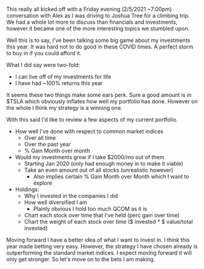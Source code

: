 #

This really all kicked off with a Friday evening (2/5/2021 ~7:00pm) 
conversation with Alex as I was driving to Joshua Tree for a climbing trip.
We had a whole lot more to discuss than financials and investments,
however it became one of the more interesting topics we stumbled upon.

Well this is to say, I've been talking some big game about my investments
this year. It was hard not to do good in these COVID times. A perfect storm
to buy in if you could afford it. 

What I did say were two-fold:

* I can live off of my investments for life
* I have had ~100% returns this year

It seems these two things make some ears perk. Sure a good amount is in $TSLA
which obviously inflates how well my portfolio has done. However on the whole
I think my strategy is a winning one. 

With this said I'd like to review a few aspects of my current portfolio.

* How well I've done with respect to common market indices
  * Over all time
  * Over the past year
  * % Gain Month over month
* Would my investments grow if I take $2000/mo out of them
  * Starting Jan 2020 (only had enough money in to make it viable)
  * Take an even amount out of all stocks (unrealistic however)
    * Also implies certain % Gain Month over Month which I want to explore
* Holdings:
  * Why I invested in the companies I did 
  * How well diversified I am
    * Plainly obvious I hold too much QCOM as it is
  * Chart each stock over time that I've held (perc gain over time)
  * Chart the weight of each stock over time ($ invested * $ value/total invested)

Moving forward I have a better idea of what I want to invest in. I think this 
year made betting very easy. However, the strategy I have chosen already 
is outperforming the standard market indices. I expect moving forward it will
only get stronger. So let's move on to the bets I am making.